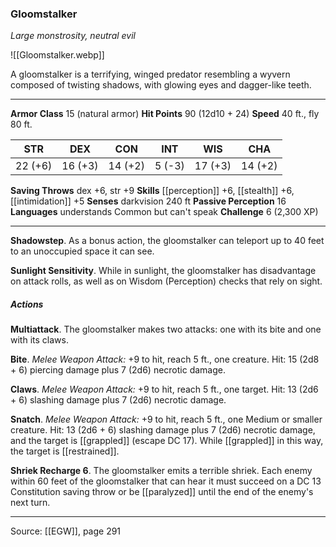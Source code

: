 ### Gloomstalker
_Large monstrosity, neutral evil_

![[Gloomstalker.webp]]

A gloomstalker is a terrifying, winged predator resembling a wyvern composed of twisting shadows, with glowing eyes and dagger-like teeth.




---

**Armor Class** 15 (natural armor)
**Hit Points** 90 (12d10 + 24)
**Speed** 40 ft., fly 80 ft.

| STR     | DEX     | CON     | INT     | WIS     | CHA     |
|---------|---------|---------|---------|---------|---------|
| 22 (+6) | 16 (+3) | 14 (+2) | 5 (-3) | 17 (+3) | 14 (+2) |

**Saving Throws** dex +6, str +9
**Skills** [[perception]] +6, [[stealth]] +6, [[intimidation]] +5
**Senses** darkvision 240 ft
**Passive Perception** 16
**Languages** understands Common but can't speak
**Challenge** 6 (2,300 XP)

---

**Shadowstep**. As a bonus action, the gloomstalker can teleport up to 40 feet to an unoccupied space it can see.

**Sunlight Sensitivity**. While in sunlight, the gloomstalker has disadvantage on attack rolls, as well as on Wisdom (Perception) checks that rely on sight.

##### Actions
**Multiattack**. The gloomstalker makes two attacks: one with its bite and one with its claws.

**Bite**. _Melee Weapon Attack:_ +9 to hit, reach 5 ft., one creature. Hit: 15 (2d8 + 6) piercing damage plus 7 (2d6) necrotic damage.

**Claws**. _Melee Weapon Attack:_ +9 to hit, reach 5 ft., one target. Hit: 13 (2d6 + 6) slashing damage plus 7 (2d6) necrotic damage.

**Snatch**. _Melee Weapon Attack:_ +9 to hit, reach 5 ft., one Medium or smaller creature. Hit: 13 (2d6 + 6) slashing damage plus 7 (2d6) necrotic damage, and the target is [[grappled]] (escape DC 17). While [[grappled]] in this way, the target is [[restrained]].

**Shriek Recharge 6**. The gloomstalker emits a terrible shriek. Each enemy within 60 feet of the gloomstalker that can hear it must succeed on a DC 13 Constitution saving throw or be [[paralyzed]] until the end of the enemy's next turn.


---

Source: [[EGW]], page 291